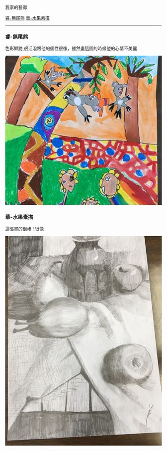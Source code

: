 我家的藝廊

<a href="#睿-無尾熊">睿-無尾熊</a>
<a href="#華-水果素描">華-水果素描</a>


***

### <a name="睿-無尾熊">睿-無尾熊</a>

色彩鮮艷,很活潑跟他的個性很像，雖然畫這圖的時候他的心情不美麗

![睿無尾熊](睿-無尾熊.JPG)

### <a name="華-水果素描">華-水果素描</a>

這張畫的很棒 ! 很像

![蘋果](華素描-蘋果.JPG)
